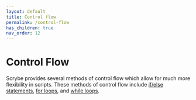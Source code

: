 ```yaml
---
layout: default
title: Control flow
permalink: /control-flow
has_children: true
nav_order: 12
---
```


# Control Flow

Scrybe provides several methods of control flow which allow for much more flexibility in scripts. These methods of control flow include [if/else statements](/control-flow/if-else-statements), [for loops](/control-flow/for-loops), and [while loops](/control-flow/while-loops).
